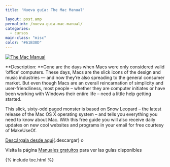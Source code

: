 ```yaml
---
title: 'Nueva guía: The Mac Manual'

layout: post.amp
permalink: /nueva-guia-mac-manual/
categories:
  - cursos
main-class: "misc"
color: "#61B38D"
---
```

[![The Mac Manual][1]][2]  

**Description: **Gone are the days when Macs were only considered valid ‘office&#8217; computers. These days, Macs are the slick icons of the design and music industries — and now they&#8217;re also spreading to the general consumer market. But even though Macs are an overall reincarnation of simplicity and user-friendliness, most people – whether they are computer initiates or have been working with Windows their entire life – need a little help getting started.

This slick, sixty-odd paged monster is based on Snow Leopard – the latest release of the Mac OS X operating system – and tells you everything you need to know about Mac. With this free guide you will also receive daily updates on new cool websites and programs in your email for free courtesy of MakeUseOf.

[Descárgala desde aqui][2]{.descargar} o

Visita la página [Manuales gratuitos][3] para ver las guías disponibles



 [1]:  http://img.tradepub.com/free/w_make05/assets/img/w_make05c.gif "The Mac Manual"
 [2]: http://elbauldelprogramador.tradepub.com/c/pubRD.mpl?sr=oc&_t=oc:&pc=w_make05/prgm.cgi
 [3]: http://bashyc.blogspot.com/p/guias-gratuitas.html

{% include toc.html %}
